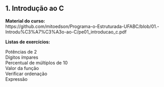 <h2>1. Introdução ao C</h2>

<p><b>Material do curso:</b><br>
https://github.com/mitoedson/Programa-o-Estruturada-UFABC/blob/01.-Introdu%C3%A7%C3%A3o-ao-C/pe01_introducao_c.pdf

<p><b>Listas de exercícios: </b>
<p>
Potências de 2<br>
Dígitos ímpares<br>
Percentual de múltiplos de 10<br>
Valor da função<br>
Verificar ordenação<br>
Expressão<br>
